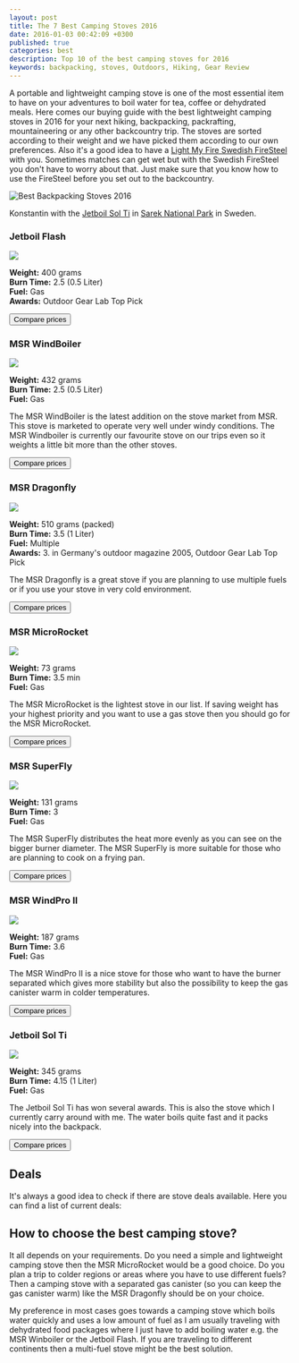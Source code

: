 ```yaml
---
layout: post
title: The 7 Best Camping Stoves 2016
date: 2016-01-03 00:42:09 +0300
published: true
categories: best
description: Top 10 of the best camping stoves for 2016
keywords: backpacking, stoves, Outdoors, Hiking, Gear Review
---
```

A portable and lightweight camping stove is one of the most essential item to have on your adventures to boil water for tea, coffee or dehydrated meals. Here comes our buying guide with the best lightweight camping stoves in 2016 for your next hiking, backpacking, packrafting, mountaineering or any other backcountry trip. The stoves are sorted according to their weight and we have picked them according to our own preferences. Also it's a good idea to have a [Light My Fire Swedish FireSteel](http://amzn.to/22kZs72) with you. Sometimes matches can get wet but with the Swedish FireSteel you don't have to worry about that. Just make sure that you know how to use the FireSteel before you set out to the backcountry. 

![](https://c1.staticflickr.com/3/2822/9596230289_9b0f70706d_o.jpg "Best Backpacking Stoves 2016")

<!--more-->

Konstantin with the [Jetboil Sol Ti](http://hikeventures.com/gear-review-jetboil-sol-ti/ "Jetboil Sol Ti") in [Sarek National Park](http://hikeventures.com/hiking-and-packrafting-in-sarek-day-1/ "Sarek National Park") in Sweden.



### Jetboil Flash

<a rel="nofollow" href="http://www.amazon.com/gp/product/B002N18PHO/ref=as_li_tl?ie=UTF8&camp=1789&creative=9325&creativeASIN=B002N18PHO&linkCode=as2&tag=hikeve-20&linkId=BDKQURIJ7SHGUV2E"><img border="0" src="http://ws-na.amazon-adsystem.com/widgets/q?_encoding=UTF8&ASIN=B002N18PHO&Format=_SL250_&ID=AsinImage&MarketPlace=US&ServiceVersion=20070822&WS=1&tag=hikeve-20" ></a><img src="http://ir-na.amazon-adsystem.com/e/ir?t=hikeve-20&l=as2&o=1&a=B002N18PHO" width="1" height="1" border="0" alt="" style="border:none !important; margin:0px !important;" />

**Weight:** 400 grams   
**Burn Time:** 2.5 (0.5 Liter)   
**Fuel:** Gas   
**Awards:** Outdoor Gear Lab Top Pick  

<a href="http://www.hikeventures.com/deals/#jetboil+flash"><button class="btn btn-danger">Compare prices</button></a>

### MSR WindBoiler 

<a rel="nofollow" href="http://www.amazon.com/gp/product/B00NPPWOJ2/ref=as_li_tl?ie=UTF8&camp=1789&creative=9325&creativeASIN=B00NPPWOJ2&linkCode=as2&tag=hikeve-20&linkId=G7LF7ACULXJOSCLX"><img border="0" src="http://ws-na.amazon-adsystem.com/widgets/q?_encoding=UTF8&ASIN=B00NPPWOJ2&Format=_SL250_&ID=AsinImage&MarketPlace=US&ServiceVersion=20070822&WS=1&tag=hikeve-20" ></a><img src="http://ir-na.amazon-adsystem.com/e/ir?t=hikeve-20&l=as2&o=1&a=B00NPPWOJ2" width="1" height="1" border="0" alt="" style="border:none !important; margin:0px !important;" />

**Weight:** 432 grams   
**Burn Time:** 2.5 (0.5 Liter)   
**Fuel:** Gas   

The MSR WindBoiler is the latest addition on the stove market from MSR. This stove is marketed to operate very well under windy conditions. The MSR Windboiler is currently our favourite stove on our trips even so it weights a little bit more than the other stoves.

<a href="http://www.hikeventures.com/deals/#msr+reactor"><button class="btn btn-danger">Compare prices</button></a>

### MSR Dragonfly

<a rel="nofollow" href="http://www.amazon.com/gp/product/B000BBGQ7O/ref=as_li_tl?ie=UTF8&camp=1789&creative=9325&creativeASIN=B000BBGQ7O&linkCode=as2&tag=hikeve-20&linkId=IL7T6QIISK3DUY4G"><img border="0" src="http://ws-na.amazon-adsystem.com/widgets/q?_encoding=UTF8&ASIN=B000BBGQ7O&Format=_SL250_&ID=AsinImage&MarketPlace=US&ServiceVersion=20070822&WS=1&tag=hikeve-20" ></a><img src="http://ir-na.amazon-adsystem.com/e/ir?t=hikeve-20&l=as2&o=1&a=B000BBGQ7O" width="1" height="1" border="0" alt="" style="border:none !important; margin:0px !important;" />

**Weight:** 510 grams (packed)   
**Burn Time:** 3.5 (1 Liter)   
**Fuel:** Multiple   
**Awards:** 3. in Germany's outdoor magazine 2005, Outdoor Gear Lab Top Pick   

The MSR Dragonfly is a great stove if you are planning to use multiple fuels or if you use your stove in very cold environment.

<a href="http://www.hikeventures.com/deals/#msr+dragonfly"><button class="btn btn-danger">Compare prices</button></a>

### MSR MicroRocket

<a rel="nofollow" href="http://www.amazon.com/gp/product/B00F0BSDO4/ref=as_li_tl?ie=UTF8&camp=1789&creative=9325&creativeASIN=B00F0BSDO4&linkCode=as2&tag=hikeve-20&linkId=GXQ24IC7MGCK4GWX"><img border="0" src="http://ws-na.amazon-adsystem.com/widgets/q?_encoding=UTF8&ASIN=B00F0BSDO4&Format=_SL250_&ID=AsinImage&MarketPlace=US&ServiceVersion=20070822&WS=1&tag=hikeve-20" ></a><img src="http://ir-na.amazon-adsystem.com/e/ir?t=hikeve-20&l=as2&o=1&a=B00F0BSDO4" width="1" height="1" border="0" alt="" style="border:none !important; margin:0px !important;" />

**Weight:** 73 grams   
**Burn Time:** 3.5 min   
**Fuel:** Gas   

The MSR MicroRocket is the lightest stove in our list. If saving weight has your highest priority and you want to use a gas stove then you should go for the MSR MicroRocket.

<a href="http://www.hikeventures.com/deals/#msr+microrocket"><button class="btn btn-danger">Compare prices</button></a>

### MSR SuperFly

<a rel="nofollow" href="http://www.amazon.com/gp/product/B000BBF2SI/ref=as_li_tl?ie=UTF8&camp=1789&creative=9325&creativeASIN=B000BBF2SI&linkCode=as2&tag=hikeve-20&linkId=UFP57FOHYAPUX3ET"><img border="0" src="http://ws-na.amazon-adsystem.com/widgets/q?_encoding=UTF8&ASIN=B000BBF2SI&Format=_SL250_&ID=AsinImage&MarketPlace=US&ServiceVersion=20070822&WS=1&tag=hikeve-20" ></a><img src="http://ir-na.amazon-adsystem.com/e/ir?t=hikeve-20&l=as2&o=1&a=B000BBF2SI" width="1" height="1" border="0" alt="" style="border:none !important; margin:0px !important;" />

**Weight:** 131 grams   
**Burn Time:** 3      
**Fuel:** Gas   

The MSR SuperFly distributes the heat more evenly as you can see on the bigger burner diameter. The MSR SuperFly is more suitable for those who are planning to cook on a frying pan.

<a href="http://www.hikeventures.com/deals/#msr+superfly"><button class="btn btn-danger">Compare prices</button></a>

### MSR WindPro II

<a rel="nofollow" href="http://www.amazon.com/gp/product/B005I6PNZS/ref=as_li_tl?ie=UTF8&camp=1789&creative=9325&creativeASIN=B005I6PNZS&linkCode=as2&tag=hikeve-20&linkId=NCXX5MK756QD4MWS"><img border="0" src="http://ws-na.amazon-adsystem.com/widgets/q?_encoding=UTF8&ASIN=B005I6PNZS&Format=_SL250_&ID=AsinImage&MarketPlace=US&ServiceVersion=20070822&WS=1&tag=hikeve-20" ></a><img src="http://ir-na.amazon-adsystem.com/e/ir?t=hikeve-20&l=as2&o=1&a=B005I6PNZS" width="1" height="1" border="0" alt="" style="border:none !important; margin:0px !important;" />   

**Weight:** 187 grams   
**Burn Time:** 3.6   
**Fuel:** Gas   

The MSR WindPro II is a nice stove for those who want to have the burner separated which gives more stability but also the possibility to keep the gas canister warm in colder temperatures.

<a href="http://www.hikeventures.com/deals/#msr+windpro"><button class="btn btn-danger">Compare prices</button></a>

### Jetboil Sol Ti

<a rel="nofollow" href="http://www.amazon.com/gp/product/B004RA03LK/ref=as_li_tl?ie=UTF8&camp=1789&creative=9325&creativeASIN=B004RA03LK&linkCode=as2&tag=hikeve-20&linkId=BJM3MGEZ4PDJYKJL"><img border="0" src="http://ws-na.amazon-adsystem.com/widgets/q?_encoding=UTF8&ASIN=B004RA03LK&Format=_SL250_&ID=AsinImage&MarketPlace=US&ServiceVersion=20070822&WS=1&tag=hikeve-20" ></a><img src="http://ir-na.amazon-adsystem.com/e/ir?t=hikeve-20&l=as2&o=1&a=B004RA03LK" width="1" height="1" border="0" alt="" style="border:none !important; margin:0px !important;" />

**Weight:** 345 grams   
**Burn Time:** 4.15 (1 Liter)   
**Fuel:** Gas   

The Jetboil Sol Ti has won several awards. This is also the stove which I currently carry around with me. The water boils quite fast and it packs nicely into the backpack.

<a href="http://www.hikeventures.com/deals/#jetboil+sol+ti"><button class="btn btn-danger">Compare prices</button></a>

## Deals
It's always a good idea to check if there are stove deals available. Here you can find a list of current deals:
<div class="row">
  <div class="col-sm-12">
<center>
 <script type="text/javascript" src="http://classic.avantlink.com/api.php?affiliate_id=125311&module=ProductSearch&output=js&website_id=150351&search_term=stove  AND jetboil OR stove  AND primus OR stove  AND msr&search_advanced_syntax=1&merchant_ids=10008%7C10060%7C11741%7C10913%7C11243%7C10785%7C10086%7C13273%7C10083%7C10248%7C10049%7C10921%7C10279%7C10345%7C10593%7C10337%7C10943&search_on_sale_only=1&search_on_sale_level=20&search_results_layout=list&search_results_fields=Product+Name%7CSale+Price%7CPrice+Discount+Percent&search_results_count=8&search_results_sort_order=Sale+Price"></script>
</center>
  </div>
</div>

   
   
## How to choose the best camping stove?
It all depends on your requirements. Do you need a simple and lightweight camping stove then the MSR MicroRocket would be a good choice. Do you plan a trip to colder regions or areas where you have to use different fuels? Then a camping stove with a separated gas canister (so you can keep the gas canister warm) like the MSR Dragonfly should be on your choice. 

My preference in most cases goes towards a camping stove which boils water quickly and uses a low amount of fuel as I am usually traveling with dehydrated food packages where I just have to add boiling water e.g. the MSR Winboiler or the Jetboil Flash. If you are traveling to different continents then a multi-fuel stove might be the best solution.
